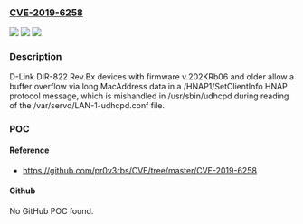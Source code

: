 ### [CVE-2019-6258](https://cve.mitre.org/cgi-bin/cvename.cgi?name=CVE-2019-6258)
![](https://img.shields.io/static/v1?label=Product&message=n%2Fa&color=blue)
![](https://img.shields.io/static/v1?label=Version&message=n%2Fa&color=blue)
![](https://img.shields.io/static/v1?label=Vulnerability&message=n%2Fa&color=brighgreen)

### Description

D-Link DIR-822 Rev.Bx devices with firmware v.202KRb06 and older allow a buffer overflow via long MacAddress data in a /HNAP1/SetClientInfo HNAP protocol message, which is mishandled in /usr/sbin/udhcpd during reading of the /var/servd/LAN-1-udhcpd.conf file.

### POC

#### Reference
- https://github.com/pr0v3rbs/CVE/tree/master/CVE-2019-6258

#### Github
No GitHub POC found.

